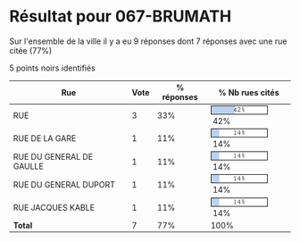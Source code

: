 # Résultat pour 067-BRUMATH

Sur l'ensemble de la ville il y a eu 9 réponses dont 7 réponses avec une rue citée (77%)

5 points noirs identifiés

| Rue | Vote | % réponses | % Nb rues cités|
|-----|------|------------|----------------|
| RUE | 3 | 33% | <img src="../../img/bar_42.gif" />&nbsp;42%|
| RUE DE LA GARE | 1 | 11% | <img src="../../img/bar_14.gif" />&nbsp;14%|
| RUE DU GENERAL DE GAULLE | 1 | 11% | <img src="../../img/bar_14.gif" />&nbsp;14%|
| RUE DU GENERAL DUPORT | 1 | 11% | <img src="../../img/bar_14.gif" />&nbsp;14%|
| RUE JACQUES KABLE | 1 | 11% | <img src="../../img/bar_14.gif" />&nbsp;14%|
| **Total** | 7 | 77% | 100%|
